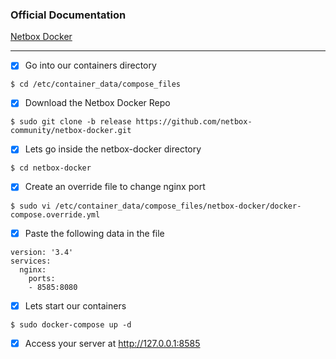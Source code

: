 ### Official Documentation
[Netbox Docker](https://github.com/netbox-community/netbox-docker/wiki/Getting-Started "Netbox Docker")

---

- [X] Go into our containers directory
```
$ cd /etc/container_data/compose_files
```

- [X] Download the Netbox Docker Repo
```
$ sudo git clone -b release https://github.com/netbox-community/netbox-docker.git
```

- [X] Lets go inside the netbox-docker directory
```
$ cd netbox-docker
```

- [X] Create an override file to change nginx port
```
$ sudo vi /etc/container_data/compose_files/netbox-docker/docker-compose.override.yml
```

- [X] Paste the following data in the file
```
version: '3.4'
services:
  nginx:
    ports:
    - 8585:8080

```

- [X] Lets start our containers
```
$ sudo docker-compose up -d
```

- [X] Access your server at http://127.0.0.1:8585
